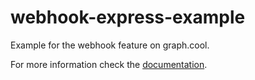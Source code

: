 # webhook-express-example
Example for the webhook feature on graph.cool.

For more information check the [documentation](http://docs.graph.cool/docs/webhooks/).
